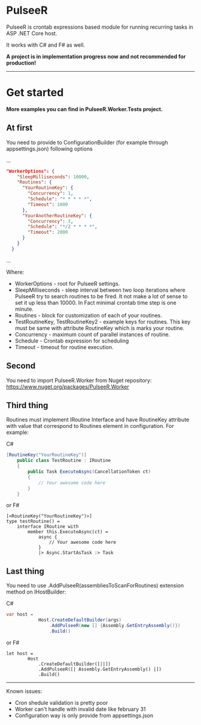 # PulseeR

PulseeR is crontab expressions based module for running recurring tasks in ASP .NET Core host.

It works with C# and F# as well.

**A project is in implementation progress now and not recommended for production!**

---
# Get started


**More examples you can find in PulseeR.Worker.Tests project.**

## At first 

You need to provide to ConfigurationBuilder (for example through appsettings.json) following options

...
```json
"WorkerOptions": {
    "SleepMilliseconds": 10000,
    "Routines": {
      "YourRoutineKey": {
        "Concurrency": 1,
        "Schedule": "* * * * *",
        "Timeout": 1000
      },
      "YourAnotherRoutineKey": {
        "Concurrency": 3,
        "Schedule": "*/2 * * * *",
        "Timeout": 2000
      }
    }
  }
  ```
  ...
  
  Where:
  - WorkerOptions - root for PulseeR settings. 
  - SleepMilliseconds - sleep interval between two loop iterations where PulseeR try to search routines to be fired. It not make a lot of sense to set it up less than 10000. In Fact minimal crontab time step is one minute. 
  - Routines - block for customization of each of your routines.
  - TestRoutineKey, TestRoutineKey2 - example keys for routines. This key must be same with attribute RoutineKey which is marks your routine.
  - Concurrency - maximum count of parallel instances of routine. 
  - Schedule - Crontab expression for scheduling
  - Timeout - timeout for routine execution. 

## Second 

You need to import PulseeR.Worker from Nuget repository: https://www.nuget.org/packages/PulseeR.Worker

## Third thing 

Routines must implement IRoutine Interface and have RoutineKey attribute with value that correspond to Routines element in configuration. For example:

C#
```c#
[RoutineKey("YourRoutineKey")]
    public class TestRoutine : IRoutine
    {
        public Task ExecuteAsync(CancellationToken ct)
        {
            // Your awesome code here
        }
    }  
```
or F#
```f#
[<RoutineKey("YourRoutineKey")>]
type testRoutine() =
    interface IRoutine with
        member this.ExecuteAsync(ct) =
            async {
                // Your awesome code here
            }
            |> Async.StartAsTask :> Task
```

## Last thing 

You need to use .AddPulseeR(assembliesToScanForRoutines) extension method on IHostBuilder:

C#
```c#
var host =
            Host.CreateDefaultBuilder(args)
                .AddPulseeR(new [] {Assembly.GetEntryAssembly()})
                .Build()
```
or F#
```f#
let host =
        Host
            .CreateDefaultBuilder([||])
            .AddPulseeR([| Assembly.GetEntryAssembly() |])
            .Build()
```
---
Known issues:
- Cron shedule validation is pretty poor
- Worker can't handle with invalid date like february 31
- Configuration way is only provide from appsettings.json

